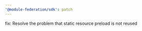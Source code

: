 ```yaml
---
'@module-federation/sdk': patch
---
```


fix: Resolve the problem that static resource preload is not reused

